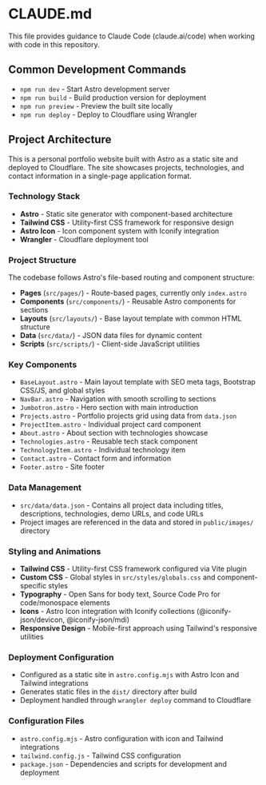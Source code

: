 # CLAUDE.md

This file provides guidance to Claude Code (claude.ai/code) when working with code in this repository.

## Common Development Commands

- `npm run dev` - Start Astro development server
- `npm run build` - Build production version for deployment
- `npm run preview` - Preview the built site locally
- `npm run deploy` - Deploy to Cloudflare using Wrangler

## Project Architecture

This is a personal portfolio website built with Astro as a static site and deployed to Cloudflare. The site showcases projects, technologies, and contact information in a single-page application format.

### Technology Stack

- **Astro** - Static site generator with component-based architecture
- **Tailwind CSS** - Utility-first CSS framework for responsive design
- **Astro Icon** - Icon component system with Iconify integration
- **Wrangler** - Cloudflare deployment tool

### Project Structure

The codebase follows Astro's file-based routing and component structure:

- **Pages** (`src/pages/`) - Route-based pages, currently only `index.astro`
- **Components** (`src/components/`) - Reusable Astro components for sections
- **Layouts** (`src/layouts/`) - Base layout template with common HTML structure
- **Data** (`src/data/`) - JSON data files for dynamic content
- **Scripts** (`src/scripts/`) - Client-side JavaScript utilities

### Key Components

- `BaseLayout.astro` - Main layout template with SEO meta tags, Bootstrap CSS/JS, and global styles
- `NavBar.astro` - Navigation with smooth scrolling to sections
- `Jumbotron.astro` - Hero section with main introduction
- `Projects.astro` - Portfolio projects grid using data from `data.json`
- `ProjectItem.astro` - Individual project card component
- `About.astro` - About section with technologies showcase
- `Technologies.astro` - Reusable tech stack component
- `TechnologyItem.astro` - Individual technology item
- `Contact.astro` - Contact form and information
- `Footer.astro` - Site footer

### Data Management

- `src/data/data.json` - Contains all project data including titles, descriptions, technologies, demo URLs, and code URLs
- Project images are referenced in the data and stored in `public/images/` directory

### Styling and Animations

- **Tailwind CSS** - Utility-first CSS framework configured via Vite plugin
- **Custom CSS** - Global styles in `src/styles/globals.css` and component-specific styles
- **Typography** - Open Sans for body text, Source Code Pro for code/monospace elements
- **Icons** - Astro Icon integration with Iconify collections (@iconify-json/devicon, @iconify-json/mdi)
- **Responsive Design** - Mobile-first approach using Tailwind's responsive utilities

### Deployment Configuration

- Configured as a static site in `astro.config.mjs` with Astro Icon and Tailwind integrations
- Generates static files in the `dist/` directory after build
- Deployment handled through `wrangler deploy` command to Cloudflare

### Configuration Files

- `astro.config.mjs` - Astro configuration with icon and Tailwind integrations
- `tailwind.config.js` - Tailwind CSS configuration
- `package.json` - Dependencies and scripts for development and deployment